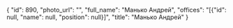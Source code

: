 {
    "id": 890,
    "photo_url": "",
    "full_name": "Манько Андрей",
    "offices": "[{\"id\": null, \"name\": null, \"position\": null}]",
    "title": "Манько Андрей"
}